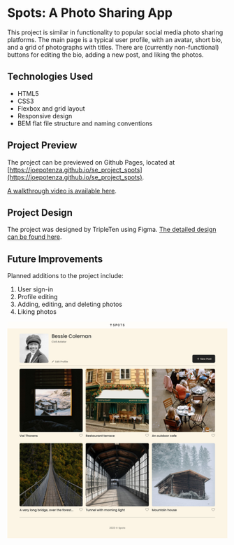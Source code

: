 # Spots: A Photo Sharing App

This project is similar in functionality to popular social media photo sharing platforms. The main page is a typical user profile, with an avatar, short bio, and a grid of photographs with titles. There are (currently non-functional) buttons for editing the bio, adding a new post, and liking the photos.

## Technologies Used

- HTML5
- CSS3
- Flexbox and grid layout
- Responsive design
- BEM flat file structure and naming conventions

## Project Preview

The project can be previewed on Github Pages, located at [https://joepotenza.github.io/se_project_spots](https://joepotenza.github.io/se_project_spots).

[A walkthrough video is available here](https://drive.google.com/file/d/1NdBVA_B2yl2UAbTi0POWMSqeSsJcHNvw/view?usp=sharing).

## Project Design

The project was designed by TripleTen using Figma. [The detailed design can be found here](https://www.figma.com/file/BBNm2bC3lj8QQMHlnqRsga/Sprint-3-Project%3A-Spots?type=design&node-id=0-1&mode=design&t=JiWpEtqxwfvfB7ba-0).

## Future Improvements

Planned additions to the project include:

1. User sign-in
2. Profile editing
3. Adding, editing, and deleting photos
4. Liking photos

![Spots Project Screenshot](./images/screenshot.png)
